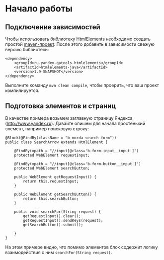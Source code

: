 Начало работы
=============

Подключение зависимостей
------------------------

Чтобы использовать библиотеку HtmlElements необходимо создать простой [maven-проект](http://maven.apache.org/guides/getting-started/index.html).
После этого добавить в зависимости свежую версию библиотеки:

    <dependency>
        <groupId>ru.yandex.qatools.htmlelements</groupId>
        <artifactId>htmlelements-java</artifactId>
        <version>1.9-SNAPSHOT</version>
    </dependency>

Выполните команду `mvn clean compile`, чтобы проерить, что ваш проект компилируется.

Подготовка элементов и страниц
------------------------------

В качестве примера возьмем заглавную страницу Яндекса (http://www.yandex.ru).
Давайте опишем для начала простенький элемент, например поисковую строку:

    @Block(@FindBy(className = "b-morda-search-form"))
    public class SearchArrow extends HtmlElement {

        @FindBy(xpath = "//input[@class='b-form-input__input']")
        protected WebElement requestInput;

        @FindBy(xpath = "//input[@class='b-form-button__input']")
        protected WebElement searchButton;

        public WebElement getRequestInput() {
            return this.requestInput;
        }

        public WebElement getSearchButton() {
            return this.searchButton;
        }

        public void searchFor(String request) {
            getRequestInput().clear();
            getRequestInput().sendKeys(request);
            getSearchButton().submit();

        }
    }

На этом примере видно, что помимо элементов блок содержит логику взаимодействия с ним `searchFor(String request)`.
